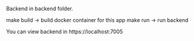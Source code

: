 Backend in backend folder. 

make build -> build docker container for this app
make run -> run backend

You can view backend in https://localhost:7005
